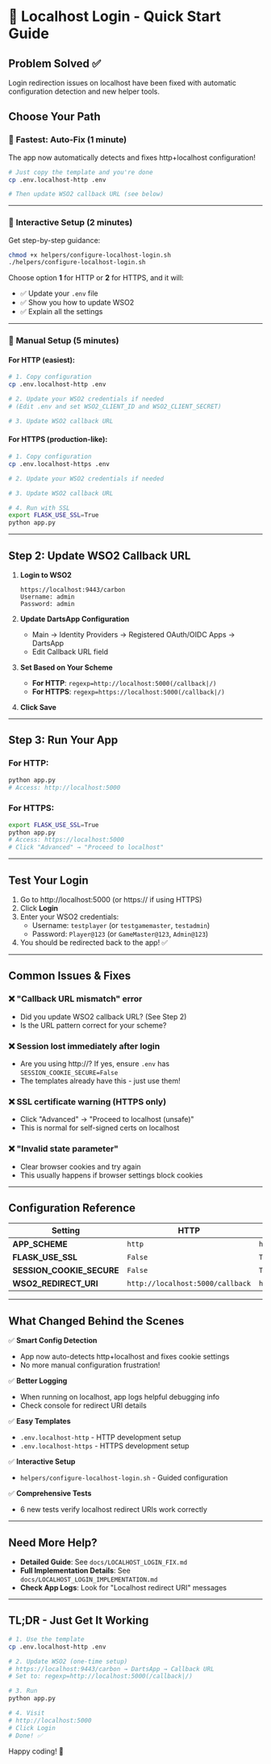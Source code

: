 # 🚀 Localhost Login - Quick Start Guide

## Problem Solved ✅
Login redirection issues on localhost have been fixed with automatic configuration detection and new helper tools.

## Choose Your Path

### 🏃 **Fastest: Auto-Fix (1 minute)**
The app now automatically detects and fixes http+localhost configuration!

```bash
# Just copy the template and you're done
cp .env.localhost-http .env

# Then update WSO2 callback URL (see below)
```

---

### 🎯 **Interactive Setup (2 minutes)**
Get step-by-step guidance:

```bash
chmod +x helpers/configure-localhost-login.sh
./helpers/configure-localhost-login.sh
```

Choose option **1** for HTTP or **2** for HTTPS, and it will:
- ✅ Update your `.env` file
- ✅ Show you how to update WSO2
- ✅ Explain all the settings

---

### 🔧 **Manual Setup (5 minutes)**

#### For HTTP (easiest):
```bash
# 1. Copy configuration
cp .env.localhost-http .env

# 2. Update your WSO2 credentials if needed
# (Edit .env and set WSO2_CLIENT_ID and WSO2_CLIENT_SECRET)

# 3. Update WSO2 callback URL
```

#### For HTTPS (production-like):
```bash
# 1. Copy configuration
cp .env.localhost-https .env

# 2. Update your WSO2 credentials if needed

# 3. Update WSO2 callback URL

# 4. Run with SSL
export FLASK_USE_SSL=True
python app.py
```

---

## Step 2: Update WSO2 Callback URL

1. **Login to WSO2**
   ```
   https://localhost:9443/carbon
   Username: admin
   Password: admin
   ```

2. **Update DartsApp Configuration**
   - Main → Identity Providers → Registered OAuth/OIDC Apps → DartsApp
   - Edit Callback URL field
   
3. **Set Based on Your Scheme**
   - **For HTTP**: `regexp=http://localhost:5000(/callback|/)`
   - **For HTTPS**: `regexp=https://localhost:5000(/callback|/)`

4. **Click Save**

---

## Step 3: Run Your App

### For HTTP:
```bash
python app.py
# Access: http://localhost:5000
```

### For HTTPS:
```bash
export FLASK_USE_SSL=True
python app.py
# Access: https://localhost:5000
# Click "Advanced" → "Proceed to localhost"
```

---

## Test Your Login

1. Go to http://localhost:5000 (or https:// if using HTTPS)
2. Click **Login**
3. Enter your WSO2 credentials:
   - Username: `testplayer` (or `testgamemaster`, `testadmin`)
   - Password: `Player@123` (or `GameMaster@123`, `Admin@123`)
4. You should be redirected back to the app! ✅

---

## Common Issues & Fixes

### ❌ "Callback URL mismatch" error
- Did you update WSO2 callback URL? (See Step 2)
- Is the URL pattern correct for your scheme?

### ❌ Session lost immediately after login
- Are you using http://? If yes, ensure `.env` has `SESSION_COOKIE_SECURE=False`
- The templates already have this - just use them!

### ❌ SSL certificate warning (HTTPS only)
- Click "Advanced" → "Proceed to localhost (unsafe)"
- This is normal for self-signed certs on localhost

### ❌ "Invalid state parameter"
- Clear browser cookies and try again
- This usually happens if browser settings block cookies

---

## Configuration Reference

| Setting | HTTP | HTTPS |
|---------|------|-------|
| **APP_SCHEME** | `http` | `https` |
| **FLASK_USE_SSL** | `False` | `True` |
| **SESSION_COOKIE_SECURE** | `False` | `True` |
| **WSO2_REDIRECT_URI** | `http://localhost:5000/callback` | `https://localhost:5000/callback` |

---

## What Changed Behind the Scenes

✅ **Smart Config Detection**
- App now auto-detects http+localhost and fixes cookie settings
- No more manual configuration frustration!

✅ **Better Logging**
- When running on localhost, app logs helpful debugging info
- Check console for redirect URI details

✅ **Easy Templates**
- `.env.localhost-http` - HTTP development setup
- `.env.localhost-https` - HTTPS development setup

✅ **Interactive Setup**
- `helpers/configure-localhost-login.sh` - Guided configuration

✅ **Comprehensive Tests**
- 6 new tests verify localhost redirect URIs work correctly

---

## Need More Help?

- **Detailed Guide**: See `docs/LOCALHOST_LOGIN_FIX.md`
- **Full Implementation Details**: See `docs/LOCALHOST_LOGIN_IMPLEMENTATION.md`
- **Check App Logs**: Look for "Localhost redirect URI" messages

---

## TL;DR - Just Get It Working

```bash
# 1. Use the template
cp .env.localhost-http .env

# 2. Update WSO2 (one-time setup)
# https://localhost:9443/carbon → DartsApp → Callback URL
# Set to: regexp=http://localhost:5000(/callback|/)

# 3. Run
python app.py

# 4. Visit
# http://localhost:5000
# Click Login
# Done! ✅
```

Happy coding! 🎯